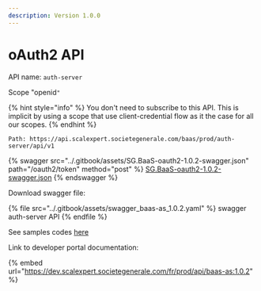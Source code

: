 ```yaml
---
description: Version 1.0.0
---
```


# oAuth2 API

API name: `auth-server`

Scope "openid`"`

{% hint style="info" %}
You don't need to subscribe to this API. This is implicit by using a scope that use client-credential flow as it the case for all our scopes.&#x20;
{% endhint %}

`Path: https://api.scalexpert.societegenerale.com/baas/prod/auth-server/api/v1`

{% swagger src="../.gitbook/assets/SG.BaaS-oauth2-1.0.2-swagger.json" path="/oauth2/token" method="post" %}
[SG.BaaS-oauth2-1.0.2-swagger.json](../.gitbook/assets/SG.BaaS-oauth2-1.0.2-swagger.json)
{% endswagger %}

Download swagger file:

{% file src="../.gitbook/assets/swagger_baas-as_1.0.2.yaml" %}
swagger auth-server API
{% endfile %}

See samples codes [here](../integration-guides/integrations-modes/direct/#authentication-and-authorization)

Link to developer portal documentation:

{% embed url="https://dev.scalexpert.societegenerale.com/fr/prod/api/baas-as:1.0.2" %}
